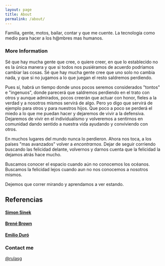 ```yaml
---
layout: page
title: About
permalink: /about/
---
```


Familia, gente, motos, bailar, contar y que me cuente. La tecnología como medio para hacer a los h@mbres mas humanos.

### More Information

Sé que hay mucha gente que cree, o quiere creer, en que lo establecido no es la única manera y que si todos nos pusiéramos de acuerdo podríamos cambiar las cosas. Sé que hay mucha gente cree que uno solo no cambia nada, y que si no jugamos a lo que juegan el resto saldremos perdiendo.

Pues sí, habrá un tiempo donde unos pocos seremos considerados "tontos" e "ingenuos", donde parecerá que saldremos perdiendo en el trato con otros y  aunque admirados, pocos creerán que actuar con honor, fieles a la verdad y a nosotros mismos servirá de algo.
Pero yo digo que servirá de ejemplo para otros y para nuestros hijos. Que poco a poco se perderá el miedo a lo que me puedan hacer y dejaremos de vivir a la defensiva. Dejaremos de vivir en el individualismo y volveremos a sentirnos en comunidad dando sentido a nuestra vida ayudando y conviviendo con otros.

En muchos lugares del mundo nunca lo perdieron. Ahora nos toca, a los países "mas avanzados" volver a *encontrarnos*. Dejar de seguir corriendo buscando las felicidad delante, volvernos y darnos cuenta que la felicidad la dejamos atrás hace mucho.

Buscamos conocer el espacio cuando aún no conocemos los océanos. Buscamos la felicidad lejos cuando aun no nos conocemos a nosotros mismos.

Dejemos que correr mirando y aprendamos a ver estando.

## Referencias
#### [Simon Sinek](https://simonsinek.com/about/simon-sinek)
#### [Brené Brown](https://brenebrown.com/)
#### [Emilio Duró](http://www.emilioduro.es/)

### Contact me

[@rulasg](https://twitter.com/rulasg)